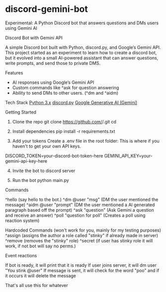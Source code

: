 # discord-gemini-bot
Experimental: A Python Discord bot that answers questions and DMs users using Gemini AI

Discord Bot with Gemini API

A simple Discord bot built with Python, discord.py, and Google’s Gemini API.
This project started as an experiment to learn how to create a discord bot, but it evolved into a small AI-powered assistant that can answer questions, write prompts, and send those to private DMS.

Features
- AI responses using Google’s Gemini API
- Custom commands like ^ask for question answering
- Ability to send DMs to other users. (^dm and ^aidm)

Tech Stack
[Python 3.x](https://www.python.org)
[discord.py](https://discordpy.readthedocs.io/en/stable)
[Google Generative AI (Gemini)](https://ai.google.dev)

Getting Started
1. Clone the repo
git clone https://github.com/<your-username>/<your-repo-name>.git
cd <your-repo-name>

2. Install dependencies
pip install -r requirements.txt

3. Add your tokens
Create a .env file in the root folder:
This is where if you haven't to get your own API keys.

DISCORD_TOKEN=your-discord-bot-token-here
GEMINI_API_KEY=your-gemini-api-key-here

4. Invite the bot to discord server

5. Run the bot
python main.py

Commands

^hello (say hello to the bot.)
^dm @user "msg" (DM the user mentioned the message)
^aidm @user "prompt" (DM the user mentioned a AI generated paragraph based off the prompt)
^ask "question" (Ask Gemini a question and receive an answer)
^poll "question for poll" (Creates a poll using reaction system)

Hardcoded Commands (won't work for you, mainly for my testing purposes)
^assign (assigns the author a role called "stinky" if already made in server)
^remove (removes the "stinky" role)
^secret (if user has stinky role it will work, if not bot will say no perms.)

Event reactions

If bot is ready, it will print that it is ready
If user joins server, it will dm user "You stink @user"
If message is sent, it will check for the word "poo" and if it occurs it will delete the message

That's all
use this for whatever
